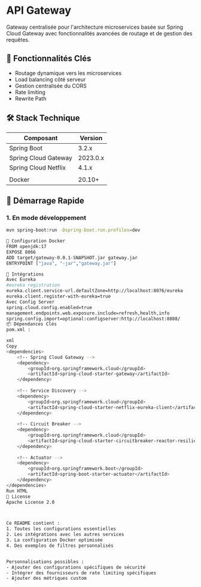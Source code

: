 # API Gateway

Gateway centralisée pour l'architecture microservices basée sur Spring Cloud Gateway avec fonctionnalités avancées de routage et de gestion des requêtes.

## 🌟 Fonctionnalités Clés
- Routage dynamique vers les microservices
- Load balancing côté serveur
- Gestion centralisée du CORS
- Rate limiting
- Rewrite Path

## 🛠 Stack Technique
| Composant               | Version          |
|-------------------------|------------------|
| Spring Boot             | 3.2.x            |
| Spring Cloud Gateway    | 2023.0.x         |
| Spring Cloud Netflix    | 4.1.x            |
|                         |                  |
| Docker                  | 20.10+           |

## 🚀 Démarrage Rapide

### 1. En mode développement
```bash
mvn spring-boot:run -Dspring-boot.run.profiles=dev

🐳 Configuration Docker
FROM openjdk:17
EXPOSE 8066
ADD target/gateway-0.0.1-SNAPSHOT.jar gateway.jar
ENTRYPOINT ["java", "-jar","gateway.jar"]

🔌 Intégrations
Avec Eureka
#eureka registration
eureka.client.service-url.defaultZone=http://localhost:8076/eureka
eureka.client.register-with-eureka=true
Avec Config Server
spring.cloud.config.enabled=true
management.endpoints.web.exposure.include=refresh,health,info
spring.config.import=optional:configserver:http://localhost:8888/
📦 Dépendances Clés
pom.xml :

xml
Copy
<dependencies>
    <!-- Spring Cloud Gateway -->
    <dependency>
        <groupId>org.springframework.cloud</groupId>
        <artifactId>spring-cloud-starter-gateway</artifactId>
    </dependency>
    
    <!-- Service Discovery -->
    <dependency>
        <groupId>org.springframework.cloud</groupId>
        <artifactId>spring-cloud-starter-netflix-eureka-client</artifactId>
    </dependency>
    
    <!-- Circuit Breaker -->
    <dependency>
        <groupId>org.springframework.cloud</groupId>
        <artifactId>spring-cloud-starter-circuitbreaker-reactor-resilience4j</artifactId>
    </dependency>
    
    <!-- Actuator -->
    <dependency>
        <groupId>org.springframework.boot</groupId>
        <artifactId>spring-boot-starter-actuator</artifactId>
    </dependency>
</dependencies>
Run HTML
📄 License
Apache License 2.0



Ce README contient :
1. Toutes les configurations essentielles
2. Les intégrations avec les autres services
3. La configuration Docker optimisée
4. Des exemples de filtres personnalisés


Personnalisations possibles :
- Ajouter des configurations spécifiques de sécurité
- Intégrer des fournisseurs de rate limiting spécifiques
- Ajouter des métriques custom